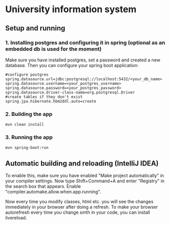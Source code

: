 # University information system #

## Setup and running ##

### 1. Installing postgres and configuring it in spring (optional as an embedded db is used for the moment) ###
Make sure you have installed postgres, set a password and created a new database.
Then you can configure your spring boot application:

```
#configure postgres
spring.datasource.url=jdbc:postgresql://localhost:5432/<your_db_name>
spring.datasource.username=<your_postgres_username>
spring.datasource.password=<your_postgres_password>
spring.datasource.driver-class-name=org.postgresql.Driver
#create tables if they don't exist
spring.jpa.hibernate.hbm2ddl.auto=create
```

### 2. Building the app ###

```
mvn clean install
```

### 3. Running the app ###

```
mvn spring-boot:run
```

## Automatic building and reloading (IntelliJ IDEA) ##
To enable this, make sure you have enabled "Make project automatically" in your compiler settings.
Now type Shift+Command+A and enter "Registry" in the search box that appears. Enable "compiler.automake.allow.when.app.running".

Now every time you modify classes, html etc. you will see the changes immediately in your browser after doing a refresh.
To make your browser autorefresh every time you change smth in your code, you can install livereload.



